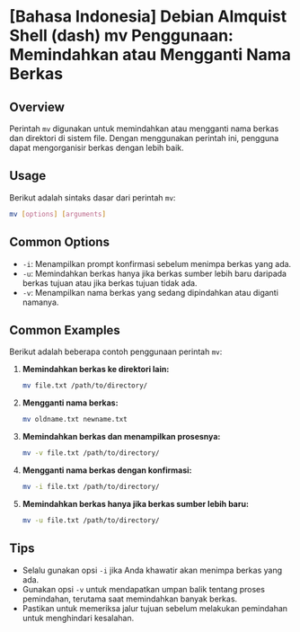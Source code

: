 # [Bahasa Indonesia] Debian Almquist Shell (dash) mv Penggunaan: Memindahkan atau Mengganti Nama Berkas

## Overview
Perintah `mv` digunakan untuk memindahkan atau mengganti nama berkas dan direktori di sistem file. Dengan menggunakan perintah ini, pengguna dapat mengorganisir berkas dengan lebih baik.

## Usage
Berikut adalah sintaks dasar dari perintah `mv`:

```sh
mv [options] [arguments]
```

## Common Options
- `-i`: Menampilkan prompt konfirmasi sebelum menimpa berkas yang ada.
- `-u`: Memindahkan berkas hanya jika berkas sumber lebih baru daripada berkas tujuan atau jika berkas tujuan tidak ada.
- `-v`: Menampilkan nama berkas yang sedang dipindahkan atau diganti namanya.

## Common Examples
Berikut adalah beberapa contoh penggunaan perintah `mv`:

1. **Memindahkan berkas ke direktori lain:**
   ```sh
   mv file.txt /path/to/directory/
   ```

2. **Mengganti nama berkas:**
   ```sh
   mv oldname.txt newname.txt
   ```

3. **Memindahkan berkas dan menampilkan prosesnya:**
   ```sh
   mv -v file.txt /path/to/directory/
   ```

4. **Mengganti nama berkas dengan konfirmasi:**
   ```sh
   mv -i file.txt /path/to/directory/
   ```

5. **Memindahkan berkas hanya jika berkas sumber lebih baru:**
   ```sh
   mv -u file.txt /path/to/directory/
   ```

## Tips
- Selalu gunakan opsi `-i` jika Anda khawatir akan menimpa berkas yang ada.
- Gunakan opsi `-v` untuk mendapatkan umpan balik tentang proses pemindahan, terutama saat memindahkan banyak berkas.
- Pastikan untuk memeriksa jalur tujuan sebelum melakukan pemindahan untuk menghindari kesalahan.